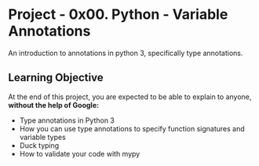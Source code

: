 # Project - 0x00. Python - Variable Annotations

An introduction to annotations in python 3, specifically type annotations.

## Learning Objective
At the end of this project, you are expected to be able to explain to anyone,
**without the help of Google:**

- Type annotations in Python 3
- How you can use type annotations to specify function signatures and variable types
- Duck typing
- How to validate your code with mypy
